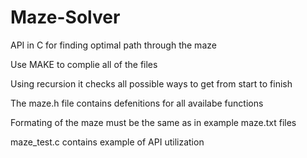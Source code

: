 # Maze-Solver
API in C for finding optimal path through the maze

Use MAKE to complie all of the files

Using recursion it checks all possible ways to get from start to finish

The maze.h file contains defenitions for all availabe functions

Formating of the maze must be the same as in example maze.txt files

maze_test.c contains example of API utilization
